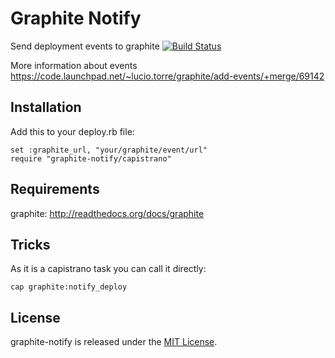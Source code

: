 # Graphite Notify

Send deployment events to graphite
[![Build Status](https://travis-ci.org/hellvinz/graphite-notify.png)](https://travis-ci.org/hellvinz/graphite-notify)

More information about events https://code.launchpad.net/~lucio.torre/graphite/add-events/+merge/69142

## Installation

Add this to your deploy.rb file:

```
set :graphite_url, "your/graphite/event/url"
require "graphite-notify/capistrano"
```

## Requirements

graphite: http://readthedocs.org/docs/graphite

## Tricks

As it is a capistrano task you can call it directly:

```
cap graphite:notify_deploy
```
 
## License

graphite-notify is released under the [MIT License](http://www.opensource.org/licenses/MIT).
